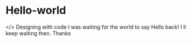 # Hello-world
</>
Designing with code
I was waiting for the world to say Hello back!
I ll keep waiting then.
Thanks 
